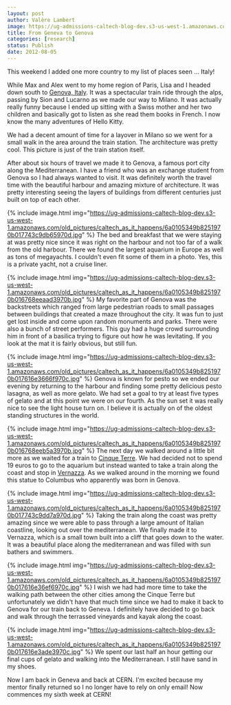 ```yaml
---
layout: post
author: Valère Lambert
image: https://ug-admissions-caltech-blog-dev.s3-us-west-1.amazonaws.com/old_pictures/caltech_as_it_happens/6a0105349b8251970b017743c9d5f6970d.jpg
title: From Geneva to Genova 
categories: [research]
status: Publish
date: 2012-08-05
---
```



This weekend I added one more country to my list of places seen ... Italy!

While Max and Alex went to my home region of Paris, Lisa and I headed down south to <a class="zem_slink" href="https://whc.unesco.org/en/list/1211" rel="unesco" target="_blank" title="Genoa: ">Genova, Italy</a>. It was a spectacular train ride through the alps, passing by Sion and Lucarno as we made our way to Milano. It was actually really funny because I ended up sitting with a Swiss mother and her two children and basically got to listen as she read them books in French. I now know the many adventures of Hello Kitty.

We had a decent amount of time for a layover in Milano so we went for a small walk in the area around the train station. The architecture was pretty cool. This picture is just of the train station itself.

After about six hours of travel we made it to Genova, a famous port city along the Mediterranean. I have a friend who was an exchange student from Genova so I had always wanted to visit. It was definitely worth the travel time with the beautiful harbour and amazing mixture of architecture. It was pretty interesting seeing the layers of buildings from different centuries just built on top of each other.


{% include image.html img="https://ug-admissions-caltech-blog-dev.s3-us-west-1.amazonaws.com/old_pictures/caltech_as_it_happens/6a0105349b8251970b017743c9db65970d.jpg" %}
The bed and breakfast that we were staying at was pretty nice since it was right on the harbour and not too far of a walk from the old harbour. There we found the largest aquarium in Europe as well as tons of megayachts. I couldn't even fit some of them in a photo. Yes, this is a private yacht, not a cruise liner.


{% include image.html img="https://ug-admissions-caltech-blog-dev.s3-us-west-1.amazonaws.com/old_pictures/caltech_as_it_happens/6a0105349b8251970b016768eeaad3970b.jpg" %}
My favorite part of Genova was the backstreets which ranged from large pedestrian roads to small passages between buildings that created a maze throughout the city. It was fun to just get lost inside and come upon random monuments and parks. There were also a bunch of street performers. This guy had a huge crowd surrounding him in front of a basilica trying to figure out how he was levitating. If you look at the mat it is fairly obvious, but still fun.


{% include image.html img="https://ug-admissions-caltech-blog-dev.s3-us-west-1.amazonaws.com/old_pictures/caltech_as_it_happens/6a0105349b8251970b017616e3666f970c.jpg" %}
Genova is known for pesto so we ended our evening by returning to the harbour and finding some pretty delicious pesto lasagna, as well as more gelato. We had set a goal to try at least five types of gelato and at this point we were on our fourth. As the sun set it was really nice to see the light house turn on. I believe it is actually on of the oldest standing structures in the world.


{% include image.html img="https://ug-admissions-caltech-blog-dev.s3-us-west-1.amazonaws.com/old_pictures/caltech_as_it_happens/6a0105349b8251970b016768eeb5a3970b.jpg" %}
The next day we walked around a little bit more as we waited for a train to <a class="zem_slink" href="https://en.wikipedia.org/wiki/Cinque_Terre" rel="wikipedia" target="_blank" title="Cinque Terre">Cinque Terre</a>. We had decided not to spend 19 euros to go to the aquarium but instead wanted to take a train along the coast and stop in <a class="zem_slink" href="https://maps.google.com/maps?ll=44.1333333333,9.68333333333&amp;spn=0.1,0.1&amp;q=44.1333333333,9.68333333333 (Vernazza)&amp;t=h" rel="geolocation" target="_blank" title="Vernazza">Vernazza</a>. As we walked around in the morning we found this statue to Columbus who apparently was born in Genova.


{% include image.html img="https://ug-admissions-caltech-blog-dev.s3-us-west-1.amazonaws.com/old_pictures/caltech_as_it_happens/6a0105349b8251970b017743c9dd7a970d.jpg" %}
Taking the train along the coast was pretty amazing since we were able to pass through a large amount of Italian coastline, looking out over the mediterranean. We finally made it to Vernazza, which is a small town built into a cliff that goes down to the water. It was a beautiful place along the mediterranean and was filled with sun bathers and swimmers.


{% include image.html img="https://ug-admissions-caltech-blog-dev.s3-us-west-1.amazonaws.com/old_pictures/caltech_as_it_happens/6a0105349b8251970b017616e36ef6970c.jpg" %}
I wish we had had more time to take the walking path between the other cities among the Cinque Terre but unfortunately we didn't have that much time since we had to make it back to Genova for our train back to Geneva. I definitely have decided to go back and walk through the terrassed vineyards and kayak along the coast.


{% include image.html img="https://ug-admissions-caltech-blog-dev.s3-us-west-1.amazonaws.com/old_pictures/caltech_as_it_happens/6a0105349b8251970b017616e3ade3970c.jpg" %}
We spent our last half an hour getting our final cups of gelato and walking into the Mediterranean. I still have sand in my shoes.

Now I am back in Geneva and back at CERN. I'm excited because my mentor finally returned so I no longer have to rely on only email! Now commences my sixth week at CERN!

